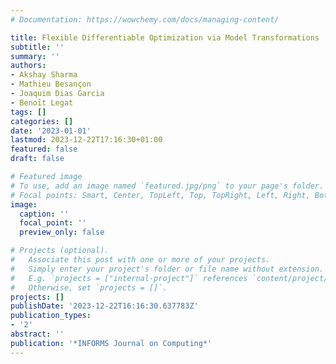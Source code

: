 ```yaml
---
# Documentation: https://wowchemy.com/docs/managing-content/

title: Flexible Differentiable Optimization via Model Transformations
subtitle: ''
summary: ''
authors:
- Akshay Sharma
- Mathieu Besançon
- Joaquim Dias Garcia
- Benoı̂t Legat
tags: []
categories: []
date: '2023-01-01'
lastmod: 2023-12-22T17:16:30+01:00
featured: false
draft: false

# Featured image
# To use, add an image named `featured.jpg/png` to your page's folder.
# Focal points: Smart, Center, TopLeft, Top, TopRight, Left, Right, BottomLeft, Bottom, BottomRight.
image:
  caption: ''
  focal_point: ''
  preview_only: false

# Projects (optional).
#   Associate this post with one or more of your projects.
#   Simply enter your project's folder or file name without extension.
#   E.g. `projects = ["internal-project"]` references `content/project/deep-learning/index.md`.
#   Otherwise, set `projects = []`.
projects: []
publishDate: '2023-12-22T16:16:30.637783Z'
publication_types:
- '2'
abstract: ''
publication: '*INFORMS Journal on Computing*'
---
```

